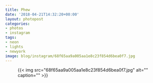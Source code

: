 ```yaml
---
title: Phew
date: '2018-04-21T14:32:20+00:00'
layout: photopost
categories:
- photos
- instagram
tags:
- neon
- lights
- newyork
image: blog/instagram/68f65aa9a005aa1e8c23f854d6bea0f7.jpg
---
```


<figure class="photo photo--square">
  {{< img src="68f65aa9a005aa1e8c23f854d6bea0f7.jpg" alt="" caption="" >}}

</figure>



